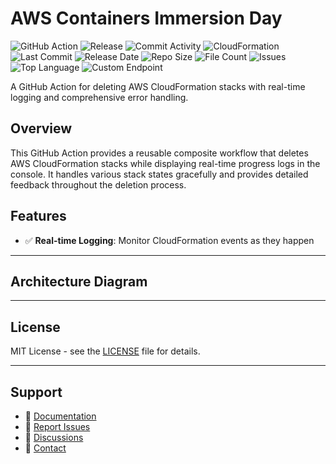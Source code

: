 # AWS Containers Immersion Day

![GitHub Action](https://img.shields.io/badge/GitHub-Action-blue?logo=github)&nbsp;![Release](https://github.com/subhamay-bhattacharyya/1005-container-cft/actions/workflows/release.yaml/badge.svg)&nbsp;![Commit Activity](https://img.shields.io/github/commit-activity/t/subhamay-bhattacharyya/1005-container-cft)&nbsp;![CloudFormation](https://img.shields.io/badge/AWS-CloudFormation-orange?logo=amazonaws)&nbsp;![Last Commit](https://img.shields.io/github/last-commit/subhamay-bhattacharyya/1005-container-cft)&nbsp;![Release Date](https://img.shields.io/github/release-date/subhamay-bhattacharyya/1005-container-cft)&nbsp;![Repo Size](https://img.shields.io/github/repo-size/subhamay-bhattacharyya/1005-container-cft)&nbsp;![File Count](https://img.shields.io/github/directory-file-count/subhamay-bhattacharyya/1005-container-cft)&nbsp;![Issues](https://img.shields.io/github/issues/subhamay-bhattacharyya/1005-container-cft)&nbsp;![Top Language](https://img.shields.io/github/languages/top/subhamay-bhattacharyya/1005-container-cft)&nbsp;![Custom Endpoint](https://img.shields.io/endpoint?url=https://gist.githubusercontent.com/bsubhamay/4b05bc92b68f302cbfa5eae757cb1515/raw/1005-container-cft.json?)


A GitHub Action for deleting AWS CloudFormation stacks with real-time logging and comprehensive error handling.

## Overview

This GitHub Action provides a reusable composite workflow that deletes AWS CloudFormation stacks while displaying real-time progress logs in the console. It handles various stack states gracefully and provides detailed feedback throughout the deletion process.

## Features

- ✅ **Real-time Logging**: Monitor CloudFormation events as they happen

---

## Architecture Diagram


---

## License

MIT License - see the [LICENSE](LICENSE) file for details.

---

## Support

- 📖 [Documentation](https://github.com/subhamay-bhattacharyya/1005-container-cft/wiki)
- 🐛 [Report Issues](https://github.com/subhamay-bhattacharyya/1005-container-cft/issues)
- 💬 [Discussions](https://github.com/subhamay-bhattacharyya/1005-container-cft/discussions)
- 📧 [Contact](mailto:support@subhamay.aws@gmail.com)